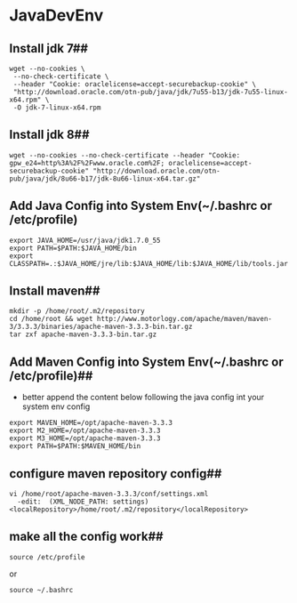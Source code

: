 # JavaDevEnv

## Install jdk 7##
```shell
wget --no-cookies \
 --no-check-certificate \
 --header "Cookie: oraclelicense=accept-securebackup-cookie" \
 "http://download.oracle.com/otn-pub/java/jdk/7u55-b13/jdk-7u55-linux-x64.rpm" \
 -O jdk-7-linux-x64.rpm
```
## Install jdk 8##
```shell
wget --no-cookies --no-check-certificate --header "Cookie: gpw_e24=http%3A%2F%2Fwww.oracle.com%2F; oraclelicense=accept-securebackup-cookie" "http://download.oracle.com/otn-pub/java/jdk/8u66-b17/jdk-8u66-linux-x64.tar.gz"
```
## Add Java Config into System Env(~/.bashrc or /etc/profile)
```
export JAVA_HOME=/usr/java/jdk1.7.0_55
export PATH=$PATH:$JAVA_HOME/bin
export CLASSPATH=.:$JAVA_HOME/jre/lib:$JAVA_HOME/lib:$JAVA_HOME/lib/tools.jar
```

## Install maven##
```shell
mkdir -p /home/root/.m2/repository
cd /home/root && wget http://www.motorlogy.com/apache/maven/maven-3/3.3.3/binaries/apache-maven-3.3.3-bin.tar.gz
tar zxf apache-maven-3.3.3-bin.tar.gz 
```

## Add Maven Config into System Env(~/.bashrc or /etc/profile)##
* better append the content below following the java config int your system env config
```
export MAVEN_HOME=/opt/apache-maven-3.3.3
export M2_HOME=/opt/apache-maven-3.3.3
export M3_HOME=/opt/apache-maven-3.3.3
export PATH=$PATH:$MAVEN_HOME/bin
```

## configure maven repository config##
```shell
vi /home/root/apache-maven-3.3.3/conf/settings.xml 
  -edit:  (XML_NODE_PATH: settings)  <localRepository>/home/root/.m2/repository</localRepository>
```

## make all the config work##
```shell
source /etc/profile 
```
or
```shell
source ~/.bashrc
```
